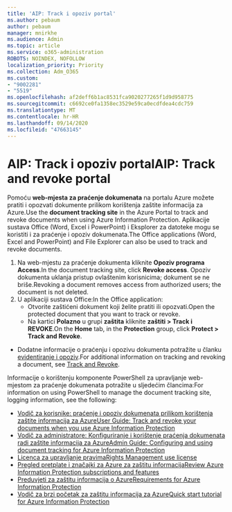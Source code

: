 ```yaml
---
title: 'AIP: Track i opoziv portal'
ms.author: pebaum
author: pebaum
manager: mnirkhe
ms.audience: Admin
ms.topic: article
ms.service: o365-administration
ROBOTS: NOINDEX, NOFOLLOW
localization_priority: Priority
ms.collection: Adm_O365
ms.custom:
- "9002281"
- "5519"
ms.openlocfilehash: af2deff6b1ac8531fca9020277265f1d9d958775
ms.sourcegitcommit: c6692ce0fa1358ec3529e59ca0ecdfdea4cdc759
ms.translationtype: MT
ms.contentlocale: hr-HR
ms.lasthandoff: 09/14/2020
ms.locfileid: "47663145"
---
```

# <a name="aip-track-and-revoke-portal"></a><span data-ttu-id="fdb9a-102">AIP: Track i opoziv portal</span><span class="sxs-lookup"><span data-stu-id="fdb9a-102">AIP: Track and revoke portal</span></span>

<span data-ttu-id="fdb9a-103">Pomoću **web-mjesta za praćenje dokumenata** na portalu Azure možete pratiti i opozvati dokumente prilikom korištenja zaštite informacija za Azure.</span><span class="sxs-lookup"><span data-stu-id="fdb9a-103">Use the **document tracking site** in the Azure Portal to track and revoke documents when using Azure Information Protection.</span></span> <span data-ttu-id="fdb9a-104">Aplikacije sustava Office (Word, Excel i PowerPoint) i Eksplorer za datoteke mogu se koristiti i za praćenje i opoziv dokumenata.</span><span class="sxs-lookup"><span data-stu-id="fdb9a-104">The Office applications (Word, Excel and PowerPoint) and File Explorer can also be used to track and revoke documents.</span></span>

1. <span data-ttu-id="fdb9a-105">Na web-mjestu za praćenje dokumenta kliknite **Opoziv programa Access**.</span><span class="sxs-lookup"><span data-stu-id="fdb9a-105">In the document tracking site, click **Revoke access**.</span></span> <span data-ttu-id="fdb9a-106">Opoziv dokumenta uklanja pristup ovlaštenim korisnicima; dokument se ne briše.</span><span class="sxs-lookup"><span data-stu-id="fdb9a-106">Revoking a document removes access from authorized users; the document is not deleted.</span></span>
2. <span data-ttu-id="fdb9a-107">U aplikaciji sustava Office:</span><span class="sxs-lookup"><span data-stu-id="fdb9a-107">In the Office application:</span></span>
    - <span data-ttu-id="fdb9a-108">Otvorite zaštićeni dokument koji želite pratiti ili opozvati.</span><span class="sxs-lookup"><span data-stu-id="fdb9a-108">Open the protected document that you want to track or revoke.</span></span>
    - <span data-ttu-id="fdb9a-109">Na kartici **Polazno** u grupi **zaštita** kliknite **zaštiti > Track i REVOKE**.</span><span class="sxs-lookup"><span data-stu-id="fdb9a-109">On the **Home** tab, in the **Protection** group, click **Protect > Track and Revoke**.</span></span>

- <span data-ttu-id="fdb9a-110">Dodatne informacije o praćenju i opozivu dokumenta potražite u članku [evidentiranje i opoziv](https://docs.microsoft.com/azure/information-protection/rms-client/client-track-revoke).</span><span class="sxs-lookup"><span data-stu-id="fdb9a-110">For additional information on tracking and revoking a document, see [Track and Revoke](https://docs.microsoft.com/azure/information-protection/rms-client/client-track-revoke).</span></span>

<span data-ttu-id="fdb9a-111">Informacije o korištenju komponente PowerShell za upravljanje web-mjestom za praćenje dokumenata potražite u sljedećim člancima:</span><span class="sxs-lookup"><span data-stu-id="fdb9a-111">For information on using PowerShell to manage the document tracking site, logging information, see the following:</span></span>
- [<span data-ttu-id="fdb9a-112">Vodič za korisnike: praćenje i opoziv dokumenata prilikom korištenja zaštite informacija za Azure</span><span class="sxs-lookup"><span data-stu-id="fdb9a-112">User Guide: Track and revoke your documents when you use Azure Information Protection</span></span>](https://docs.microsoft.com/azure/information-protection/rms-client/client-track-revoke)
- [<span data-ttu-id="fdb9a-113">Vodič za administratore: Konfiguriranje i korištenje praćenja dokumenata radi zaštite informacija za Azure</span><span class="sxs-lookup"><span data-stu-id="fdb9a-113">Admin Guide: Configuring and using document tracking for Azure Information Protection</span></span>](https://docs.microsoft.com/azure/information-protection/rms-client/client-admin-guide-document-tracking)
- [<span data-ttu-id="fdb9a-114">Licenca za upravljanje pravima</span><span class="sxs-lookup"><span data-stu-id="fdb9a-114">Rights Management use license</span></span>](https://docs.microsoft.com/azure/information-protection/configure-usage-rights#rights-management-use-license)
- [<span data-ttu-id="fdb9a-115">Pregled pretplate i značajki za Azure za zaštitu informacija</span><span class="sxs-lookup"><span data-stu-id="fdb9a-115">Review Azure Information Protection subscriptions and features</span></span>](https://azure.microsoft.com/pricing/details/information-protection)
- [<span data-ttu-id="fdb9a-116">Preduvjeti za zaštitu informacija o Azure</span><span class="sxs-lookup"><span data-stu-id="fdb9a-116">Requirements for Azure Information Protection</span></span>](https://docs.microsoft.com/azure/information-protection/get-started/requirements)
- [<span data-ttu-id="fdb9a-117">Vodič za brzi početak za zaštitu informacija za Azure</span><span class="sxs-lookup"><span data-stu-id="fdb9a-117">Quick start tutorial for Azure Information Protection</span></span>](https://docs.microsoft.com/azure/information-protection/get-started/infoprotect-quick-start-tutorial)
